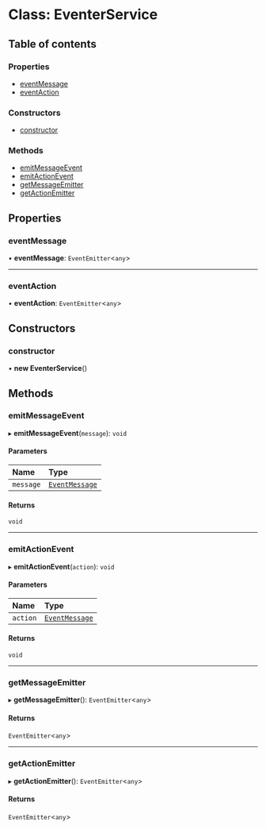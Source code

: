 # Class: EventerService

## Table of contents

### Properties

- [eventMessage](EventerService.md#eventmessage)
- [eventAction](EventerService.md#eventaction)

### Constructors

- [constructor](EventerService.md#constructor)

### Methods

- [emitMessageEvent](EventerService.md#emitmessageevent)
- [emitActionEvent](EventerService.md#emitactionevent)
- [getMessageEmitter](EventerService.md#getmessageemitter)
- [getActionEmitter](EventerService.md#getactionemitter)

## Properties

### eventMessage

• **eventMessage**: `EventEmitter`<`any`\>

___

### eventAction

• **eventAction**: `EventEmitter`<`any`\>

## Constructors

### constructor

• **new EventerService**()

## Methods

### emitMessageEvent

▸ **emitMessageEvent**(`message`): `void`

#### Parameters

| Name | Type |
| :------ | :------ |
| `message` | [`EventMessage`](EventMessage.md) |

#### Returns

`void`

___

### emitActionEvent

▸ **emitActionEvent**(`action`): `void`

#### Parameters

| Name | Type |
| :------ | :------ |
| `action` | [`EventMessage`](EventMessage.md) |

#### Returns

`void`

___

### getMessageEmitter

▸ **getMessageEmitter**(): `EventEmitter`<`any`\>

#### Returns

`EventEmitter`<`any`\>

___

### getActionEmitter

▸ **getActionEmitter**(): `EventEmitter`<`any`\>

#### Returns

`EventEmitter`<`any`\>
